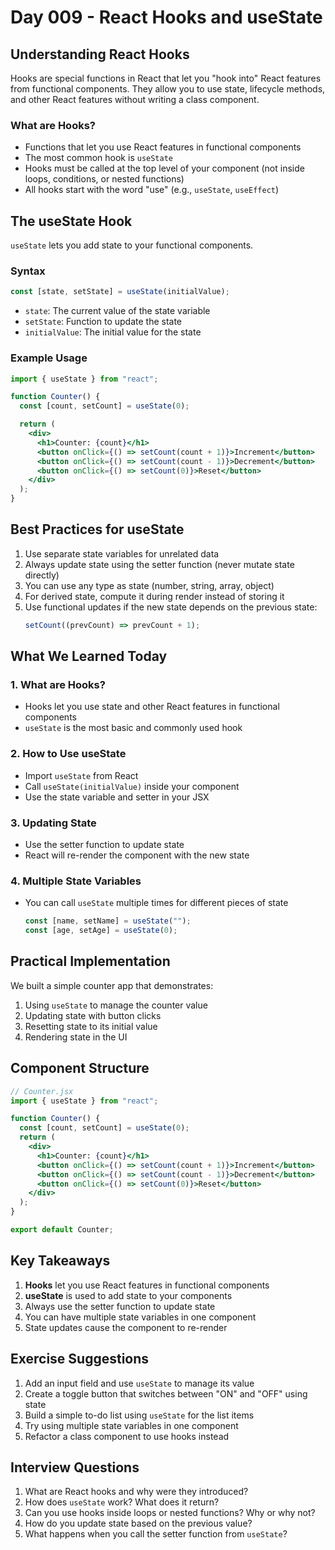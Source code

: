 # Day 009 - React Hooks and useState

## Understanding React Hooks

Hooks are special functions in React that let you "hook into" React features from functional components. They allow you to use state, lifecycle methods, and other React features without writing a class component.

### What are Hooks?

- Functions that let you use React features in functional components
- The most common hook is `useState`
- Hooks must be called at the top level of your component (not inside loops, conditions, or nested functions)
- All hooks start with the word "use" (e.g., `useState`, `useEffect`)

## The useState Hook

`useState` lets you add state to your functional components.

### Syntax

```jsx
const [state, setState] = useState(initialValue);
```

- `state`: The current value of the state variable
- `setState`: Function to update the state
- `initialValue`: The initial value for the state

### Example Usage

```jsx
import { useState } from "react";

function Counter() {
  const [count, setCount] = useState(0);

  return (
    <div>
      <h1>Counter: {count}</h1>
      <button onClick={() => setCount(count + 1)}>Increment</button>
      <button onClick={() => setCount(count - 1)}>Decrement</button>
      <button onClick={() => setCount(0)}>Reset</button>
    </div>
  );
}
```

## Best Practices for useState

1. Use separate state variables for unrelated data
2. Always update state using the setter function (never mutate state directly)
3. You can use any type as state (number, string, array, object)
4. For derived state, compute it during render instead of storing it
5. Use functional updates if the new state depends on the previous state:
   ```jsx
   setCount((prevCount) => prevCount + 1);
   ```

## What We Learned Today

### 1. What are Hooks?

- Hooks let you use state and other React features in functional components
- `useState` is the most basic and commonly used hook

### 2. How to Use useState

- Import `useState` from React
- Call `useState(initialValue)` inside your component
- Use the state variable and setter in your JSX

### 3. Updating State

- Use the setter function to update state
- React will re-render the component with the new state

### 4. Multiple State Variables

- You can call `useState` multiple times for different pieces of state
  ```jsx
  const [name, setName] = useState("");
  const [age, setAge] = useState(0);
  ```

## Practical Implementation

We built a simple counter app that demonstrates:

1. Using `useState` to manage the counter value
2. Updating state with button clicks
3. Resetting state to its initial value
4. Rendering state in the UI

## Component Structure

```jsx
// Counter.jsx
import { useState } from "react";

function Counter() {
  const [count, setCount] = useState(0);
  return (
    <div>
      <h1>Counter: {count}</h1>
      <button onClick={() => setCount(count + 1)}>Increment</button>
      <button onClick={() => setCount(count - 1)}>Decrement</button>
      <button onClick={() => setCount(0)}>Reset</button>
    </div>
  );
}

export default Counter;
```

## Key Takeaways

1. **Hooks** let you use React features in functional components
2. **useState** is used to add state to your components
3. Always use the setter function to update state
4. You can have multiple state variables in one component
5. State updates cause the component to re-render

## Exercise Suggestions

1. Add an input field and use `useState` to manage its value
2. Create a toggle button that switches between "ON" and "OFF" using state
3. Build a simple to-do list using `useState` for the list items
4. Try using multiple state variables in one component
5. Refactor a class component to use hooks instead

## Interview Questions

1. What are React hooks and why were they introduced?
2. How does `useState` work? What does it return?
3. Can you use hooks inside loops or nested functions? Why or why not?
4. How do you update state based on the previous value?
5. What happens when you call the setter function from `useState`?
